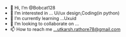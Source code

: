 - 👋 Hi, I’m @Bobcat128
- 👀 I’m interested in ... Ui/ux design,Coding(in python)
- 🌱 I’m currently learning ...Uxuid
- 💞️ I’m looking to collaborate on ...
- 📫 How to reach me ...utkarsh.rathore78@gmail.com

<!---
Bobcat128/Bobcat128 is a ✨ special ✨ repository because its `README.md` (this file) appears on your GitHub profile.
You can click the Preview link to take a look at your changes.
--->
